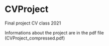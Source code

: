 # CVProject
Final project CV class 2021

Informations about the project are in the pdf file (CVProject_compressed.pdf)
